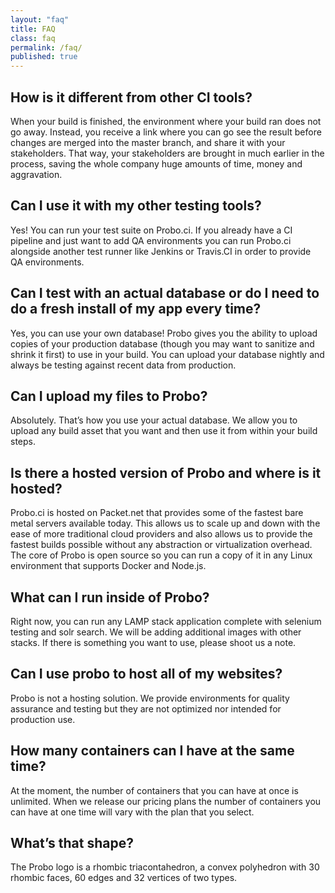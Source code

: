 ```yaml
---
layout: "faq"
title: FAQ
class: faq
permalink: /faq/
published: true
---
```

<a id="faq-1"></a>

## How is it different from other CI tools? 
When your build is finished, the environment where your build ran does not go away.  Instead, you receive a link where you can go see the result before changes are merged into the master branch, and share it with your stakeholders. That way, your stakeholders are brought in much earlier in the process, saving the whole company huge amounts of time, money and aggravation.

<a id="faq-2"></a>

## Can I use it with my other testing tools?
Yes! You can run your test suite on Probo.ci. If you already have a CI pipeline and just want to add QA environments you can run Probo.ci alongside another test runner like Jenkins or Travis.CI in order to provide QA environments.

<a id="faq-3"></a>

## Can I test with an actual database or do I need to do a fresh install of my app every time?
Yes, you can use your own database! Probo gives you the ability to upload copies of your production database (though you may want to sanitize and shrink it first) to use in your build. You can upload your database nightly and always be testing against recent data from production.

<a id="faq-4"></a>

## Can I upload my files to Probo?
Absolutely. That’s how you use your actual database. We allow you to upload any build asset that you want and then use it from within your build steps.

<a id="faq-5"></a>

## Is there a hosted version of Probo and where is it hosted?
Probo.ci is hosted on Packet.net that provides some of the fastest bare metal servers available today. This allows us to scale up and down with the ease of more traditional cloud providers and also allows us to provide the fastest builds possible without any abstraction or virtualization overhead. The core of Probo is open source so you can run a copy of it in any Linux environment that supports Docker and Node.js.

<a id="faq-6"></a>

## What can I run inside of Probo?
Right now, you can run any LAMP stack application complete with selenium testing and solr search. We will be adding additional images with other stacks. If there is something you want to use, please shoot us a note.

<a id="faq-7"></a>

## Can I use probo to host all of my websites?
Probo is not a hosting solution. We provide environments for quality assurance and testing but they are not optimized nor intended for production use.

<a id="faq-8"></a>

## How many containers can I have at the same time?
At the moment, the number of containers that you can have at once is unlimited. When we release our pricing plans the number of containers you can have at one time will vary with the plan that you select.

<a id="faq-9"></a>

## What’s that shape?
The Probo logo is a rhombic triacontahedron, a convex polyhedron with 30 rhombic faces, 60 edges and 32 vertices of two types. 
